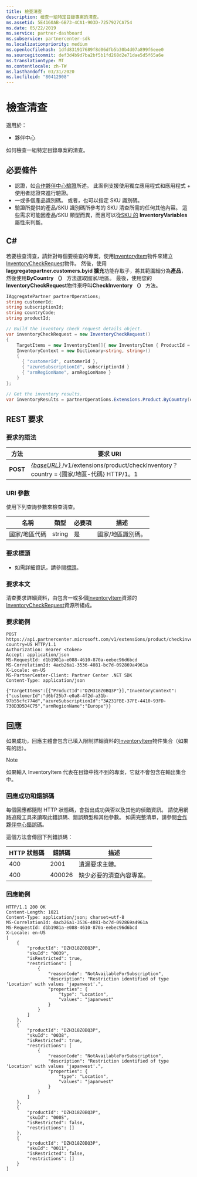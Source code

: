 ```yaml
---
title: 檢查清查
description: 檢查一組特定目錄專案的清查。
ms.assetid: 5E4160AB-6B73-4CA1-903D-7257927CA754
ms.date: 05/22/2019
ms.service: partner-dashboard
ms.subservice: partnercenter-sdk
ms.localizationpriority: medium
ms.openlocfilehash: 1dfd831917689f8d06dfb5b30b4d07a899f6eee0
ms.sourcegitcommit: def3d4b9d7ba2bf5b1fd268d2e71dae5d5f65a6e
ms.translationtype: MT
ms.contentlocale: zh-TW
ms.lasthandoff: 03/31/2020
ms.locfileid: "80412908"
---
```

# <a name="check-inventory"></a>檢查清查

適用於：

- 夥伴中心

如何檢查一組特定目錄專案的清查。

## <a name="prerequisites"></a>必要條件

- 認證，如[合作夥伴中心驗證](partner-center-authentication.md)所述。 此案例支援使用獨立應用程式和應用程式 + 使用者認證來進行驗證。
- 一或多個產品識別碼。 或者，也可以指定 SKU 識別碼。
- 驗證所提供的產品/SKU 識別碼所參考的 SKU 清查所需的任何其他內容。 這些需求可能因產品/SKU 類型而異，而且可以從[SKU 的](product-resources.md#sku) **InventoryVariables**屬性來判斷。 

## <a name="c"></a>C#


若要檢查清查，請針對每個要檢查的專案，使用[InventoryItem](product-resources.md#inventoryitem)物件來建立[InventoryCheckRequest](product-resources.md#inventorycheckrequest)物件。 然後，使用**Iaggregatepartner.customers.byid 擴充**功能存取子，將其範圍細分為**產品**，然後使用**ByCountry （）** 方法選取國家/地區。 最後，使用您的**InventoryCheckRequest**物件來呼叫**CheckInventory （）** 方法。

``` csharp
IAggregatePartner partnerOperations;
string customerId;
string subscriptionId;
string countryCode;
string productId;

// Build the inventory check request details object.
var inventoryCheckRequest = new InventoryCheckRequest()
{
    TargetItems = new InventoryItem[]{ new InventoryItem { ProductId = productId } },
    InventoryContext = new Dictionary<string, string>()
    {
      { "customerId", customerId },
      { "azureSubscriptionId", subscriptionId }
      { "armRegionName", armRegionName }
    }
};

// Get the inventory results.
var inventoryResults = partnerOperations.Extensions.Product.ByCountry(countryCode).CheckInventory(inventoryCheckRequest);
```

## <a name="rest-request"></a>REST 要求

### <a name="request-syntax"></a>要求的語法

| 方法   | 要求 URI                                                                                                                              |
|----------|------------------------------------------------------------------------------------------------------------------------------------------|
| **POST** | [ *{baseURL}* ](partner-center-rest-urls.md)/v1/extensions/product/checkInventory？ country = {國家/地區-代碼} HTTP/1。1                        |

### <a name="uri-parameter"></a>URI 參數

使用下列查詢參數來檢查清查。

| 名稱                   | 類型     | 必要項 | 描述                                                     |
|------------------------|----------|----------|-----------------------------------------------------------------|
| 國家/地區代碼           | string   | 是      | 國家/地區識別碼。                                            |

### <a name="request-headers"></a>要求標頭

- 如需詳細資訊，請參閱[標頭](headers.md)。

### <a name="request-body"></a>要求本文

清查要求詳細資料，由包含一或多個[InventoryItem](product-resources.md#inventoryitem)資源的[InventoryCheckRequest](product-resources.md#inventorycheckrequest)資源所組成。 

### <a name="request-example"></a>要求範例

```http
POST https://api.partnercenter.microsoft.com/v1/extensions/product/checkinventory?country=US HTTP/1.1
Authorization: Bearer <token>
Accept: application/json
MS-RequestId: d1b1981a-e088-4610-870a-eebec96d6bcd
MS-CorrelationId: 4acb26a1-3536-4081-bc7d-092869a4961a
X-Locale: en-US
MS-PartnerCenter-Client: Partner Center .NET SDK
Content-Type: application/json

{"TargetItems":[{"ProductId":"DZH318Z0BQ3P"}],"InventoryContext":{"customerId":"d6bf25b7-e0a8-4f2d-a31b-97b55cfc774d","azureSubscriptionId":"3A231FBE-37FE-4410-93FD-730D3D5D4C75","armRegionName":"Europe"}}
```

## <a name="response"></a>回應

如果成功，回應主體會包含已填入限制詳細資料的[InventoryItem](product-resources.md#inventoryitem)物件集合（如果有的話）。

>[!NOTE]
>如果輸入 InventoryItem 代表在目錄中找不到的專案，它就不會包含在輸出集合中。

### <a name="response-success-and-error-codes"></a>回應成功和錯誤碼

每個回應都隨附 HTTP 狀態碼，會指出成功與否以及其他的偵錯資訊。 請使用網路追蹤工具來讀取此錯誤碼、錯誤類型和其他參數。 如需完整清單，請參閱[合作夥伴中心錯誤碼](error-codes.md)。

這個方法會傳回下列錯誤碼：

| HTTP 狀態碼     | 錯誤碼   | 描述                                                                                               |
|----------------------|--------------|-----------------------------------------------------------------------------------------------------------|
| 400                  | 2001         | 遺漏要求主體。                                                                              |
| 400                  | 400026       | 缺少必要的清查內容專案。                                                             |

### <a name="response-example"></a>回應範例

```http
HTTP/1.1 200 OK
Content-Length: 1021
Content-Type: application/json; charset=utf-8
MS-CorrelationId: 4acb26a1-3536-4081-bc7d-092869a4961a
MS-RequestId: d1b1981a-e088-4610-870a-eebec96d6bcd
X-Locale: en-US
[
    {
        "productId": "DZH318Z0BQ3P",
        "skuId": "0039",
        "isRestricted": true,
        "restrictions": [
            {
                "reasonCode": "NotAvailableForSubscription",
                "description": "Restriction identified of type 'Location' with values 'japanwest'.",
                "properties": {
                    "type": "Location",
                    "values": "japanwest"
                }
            }
        ]
    },
    {
        "productId": "DZH318Z0BQ3P",
        "skuId": "0038",
        "isRestricted": true,
        "restrictions": [
            {
                "reasonCode": "NotAvailableForSubscription",
                "description": "Restriction identified of type 'Location' with values 'japanwest'.",
                "properties": {
                    "type": "Location",
                    "values": "japanwest"
                }
            }
        ]
    },
    {
        "productId": "DZH318Z0BQ3P",
        "skuId": "000S",
        "isRestricted": false,
        "restrictions": []
    },
    {
        "productId": "DZH318Z0BQ3P",
        "skuId": "0011",
        "isRestricted": false,
        "restrictions": []
    }
]
```